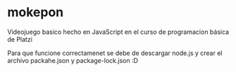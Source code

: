 # mokepon
Videojuego basico hecho en JavaScript en el curso de programacion básica de Platzi

Para que funcione correctamenet se debe de descargar node.js y crear el archivo packahe.json y package-lock.json :D
